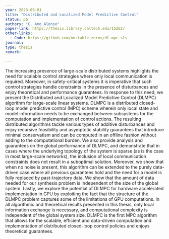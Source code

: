 ```yaml
---
year: 2023-09-01
title: "Distributed and Localized Model Predictive Control"
status: pb
authors: "C. Amo Alonso"
paper-link: https://thesis.library.caltech.edu/15262/
other-links: 
  - Code: https://github.com/unstable-zeros/dl-mpc-sls
journal: 
type: thesis
remark: 

---
```


The increasing presence of large-scale distributed systems highlights the need for scalable control strategies where only local communication is required. Moreover, in safety-critical systems it is imperative that such control strategies handle constraints in the presence of disturbances and enjoy theoretical and performance guarantees. In response to this need, we present the Distributed and Localized Model Predictive Control (DLMPC) algorithm for large-scale linear systems. DLMPC is a distributed closed-loop model predictive control (MPC) scheme wherein only local state and model information needs to be exchanged between subsystems for the computation and implementation of control actions. The resulting distributed algorithms tackle various types of additive disturbances and enjoy recursive feasibility and asymptotic stability guarantees that introduce minimal conservatism and can be computed in an offline fashion without adding to the computational burden. We also provide analysis and guarantees on the global performance of DLMPC, and demonstrate that in cases where the underlying topology of the system is sparse (as is the case in most large-scale networks), the inclusion of local communication constraints does not result in a suboptimal solution. Moreover, we show that when no noise is present, this algorithm can be extended to the purely data-driven case where all previous guarantees hold and the need for a model is fully replaced by past-trajectory data. We show that the amount of data needed for our synthesis problem is independent of the size of the global system. Lastly, we explore the potential of DLMPC for hardware accelerated implementation in GPU by exploiting the fact that the structure of the DLMPC problem captures some of the limitations of GPU computations. In all algorithmic and theoretical results presented in this thesis, only local information exchange is necessary, and computational complexity is independent of the global system size. DLMPC is the first MPC algorithm that allows for the scalable, efficient and data-driven computation and implementation of distributed closed-loop control policies and enjoys theoretical guarantees.
